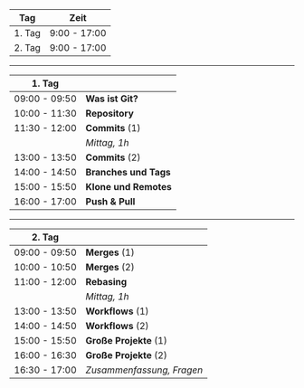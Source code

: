 
|  Tag                 | Zeit           |
|----------------------|----------------|
|  1. Tag              |  9:00 - 17:00  |
|  2. Tag              |  9:00 - 17:00  |


---

| 1. Tag               |                          |
|----------------------|--------------------------|
| 09:00 - 09:50        | **Was ist Git?**         |
| 10:00 - 11:30        | **Repository**           |
| 11:30 - 12:00        | **Commits**  (1)         |
|                      | *Mittag, 1h*             |
| 13:00 - 13:50        | **Commits**  (2)         |
| 14:00 - 14:50        | **Branches und Tags**    |
| 15:00 - 15:50        | **Klone und Remotes**    |
| 16:00 - 17:00        | **Push & Pull**          |

---

| 2. Tag               |                            |
|----------------------|----------------------------|
| 09:00 - 09:50        | **Merges** (1)             |
| 10:00 - 10:50        | **Merges** (2)             |
| 11:00 - 12:00        | **Rebasing**               |
|                      | *Mittag, 1h*               |
| 13:00 - 13:50        | **Workflows** (1)          |
| 14:00 - 14:50        | **Workflows** (2)          |
| 15:00 - 15:50        | **Große Projekte** (1)     |
| 16:00 - 16:30        | **Große Projekte** (2)     |
| 16:30 - 17:00        | *Zusammenfassung, Fragen*  |
